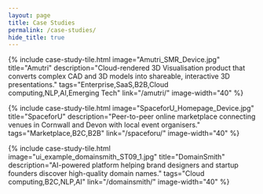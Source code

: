 ```yaml
---
layout: page
title: Case Studies
permalink: /case-studies/
hide_title: true
---
```


{% include case-study-tile.html
  image="Amutri_SMR_Device.jpg"
  title="Amutri"
  description="Cloud-rendered 3D Visualisation product that converts complex CAD and 3D models into shareable, interactive 3D presentations."
  tags="Enterprise,SaaS,B2B,Cloud computing,NLP,AI,Emerging Tech"
  link="/amutri/"
  image-width="40" %}

{% include case-study-tile.html 
  image="SpaceforU_Homepage_Device.jpg" 
  title="SpaceforU" 
  description="Peer-to-peer online marketplace connecting venues in Cornwall and Devon with local event organisers."
  tags="Marketplace,B2C,B2B"
  link="/spaceforu/"
  image-width="40" %}

{% include case-study-tile.html 
  image="ui_example_domainsmith_ST09_1.jpg" 
  title="DomainSmith" 
  description="AI-powered platform helping brand designers and startup founders discover high-quality domain names."
  tags="Cloud computing,B2C,NLP,AI"
  link="/domainsmith/"
  image-width="40" %} 